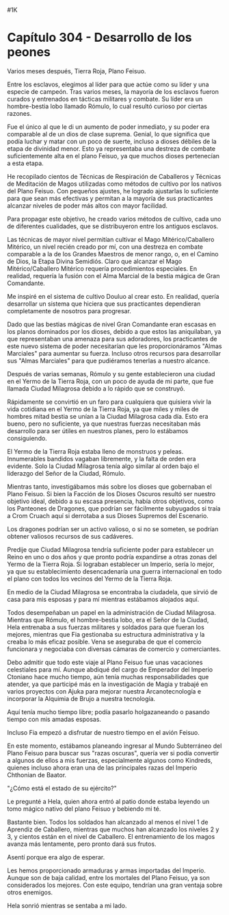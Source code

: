 
#1K 

# Capítulo 304 - Desarrollo de los peones


Varios meses después, Tierra Roja, Plano Feisuo.

Entre los esclavos, elegimos al líder para que actúe como su líder y una especie de campeón. Tras varios meses, la mayoría de los esclavos fueron curados y entrenados en tácticas militares y combate. Su líder era un hombre-bestia lobo llamado Rómulo, lo cual resultó curioso por ciertas razones.

Fue el único al que le di un aumento de poder inmediato, y su poder era comparable al de un dios de clase suprema. Genial, lo que significa que podía luchar y matar con un poco de suerte, incluso a dioses débiles de la etapa de divinidad menor. Esto ya representaba una destreza de combate suficientemente alta en el plano Feisuo, ya que muchos dioses pertenecían a esta etapa.

He recopilado cientos de Técnicas de Respiración de Caballeros y Técnicas de Meditación de Magos utilizadas como métodos de cultivo por los nativos del Plano Feisuo. Con pequeños ajustes, he logrado ajustarlas lo suficiente para que sean más efectivas y permitan a la mayoría de sus practicantes alcanzar niveles de poder más altos con mayor facilidad.

Para propagar este objetivo, he creado varios métodos de cultivo, cada uno de diferentes cualidades, que se distribuyeron entre los antiguos esclavos.

Las técnicas de mayor nivel permitían cultivar el Mago Mitérico/Caballero Mitérico, un nivel recién creado por mí, con una destreza en combate comparable a la de los Grandes Maestros de menor rango, o, en el Camino de Dios, la Etapa Divina Semidiós. Claro que alcanzar el Mago Mitérico/Caballero Mitérico requería procedimientos especiales. En realidad, requería la fusión con el Alma Marcial de la bestia mágica de Gran Comandante.

Me inspiré en el sistema de cultivo Douluo al crear esto. En realidad, quería desarrollar un sistema que hiciera que sus practicantes dependieran completamente de nosotros para progresar.

Dado que las bestias mágicas de nivel Gran Comandante eran escasas en los planos dominados por los dioses, debido a que estos las aniquilaban, ya que representaban una amenaza para sus adoradores, los practicantes de este nuevo sistema de poder necesitarían que les proporcionáramos "Almas Marciales" para aumentar su fuerza. Incluso otros recursos para desarrollar sus "Almas Marciales" para que pudiéramos tenerlas a nuestro alcance.

Después de varias semanas, Rómulo y su gente establecieron una ciudad en el Yermo de la Tierra Roja, con un poco de ayuda de mi parte, que fue llamada Ciudad Milagrosa debido a lo rápido que se construyó.

Rápidamente se convirtió en un faro para cualquiera que quisiera vivir la vida cotidiana en el Yermo de la Tierra Roja, ya que miles y miles de hombres mitad bestia se unían a la Ciudad Milagrosa cada día. Esto era bueno, pero no suficiente, ya que nuestras fuerzas necesitaban más desarrollo para ser útiles en nuestros planes, pero lo estábamos consiguiendo.

El Yermo de la Tierra Roja estaba lleno de monstruos y peleas. Innumerables bandidos vagaban libremente, y la falta de orden era evidente. Solo la Ciudad Milagrosa tenía algo similar al orden bajo el liderazgo del Señor de la Ciudad, Rómulo.

Mientras tanto, investigábamos más sobre los dioses que gobernaban el Plano Feisuo. Si bien la Facción de los Dioses Oscuros resultó ser nuestro objetivo ideal, debido a su escasa presencia, había otros objetivos, como los Panteones de Dragones, que podrían ser fácilmente subyugados si traía a Crom Cruach aquí si derrotaba a sus Dioses Supremos del Escenario.

Los dragones podrían ser un activo valioso, o si no se someten, se podrían obtener valiosos recursos de sus cadáveres.

Predije que Ciudad Milagrosa tendría suficiente poder para establecer un Reino en uno o dos años y que pronto podría expandirse a otras zonas del Yermo de la Tierra Roja. Si lograban establecer un Imperio, sería lo mejor, ya que su establecimiento desencadenaría una guerra internacional en todo el plano con todos los vecinos del Yermo de la Tierra Roja.

En medio de la Ciudad Milagrosa se encontraba la ciudadela, que sirvió de casa para mis esposas y para mí mientras estábamos alojados aquí.

Todos desempeñaban un papel en la administración de Ciudad Milagrosa. Mientras que Rómulo, el hombre-bestia lobo, era el Señor de la Ciudad, Hela entrenaba a sus fuerzas militares y soldados para que fueran los mejores, mientras que Fia gestionaba su estructura administrativa y la creaba lo más eficaz posible. Vena se aseguraba de que el comercio funcionara y negociaba con diversas cámaras de comercio y comerciantes.

Debo admitir que todo este viaje al Plano Feisuo fue unas vacaciones celestiales para mí. Aunque abdiqué del cargo de Emperador del Imperio Ctoniano hace mucho tiempo, aún tenía muchas responsabilidades que atender, ya que participé más en la investigación de Magia y trabajé en varios proyectos con Ajuka para mejorar nuestra Arcanotecnología e incorporar la Alquimia de Brujo a nuestra tecnología.

Aquí tenía mucho tiempo libre; podía pasarlo holgazaneando o pasando tiempo con mis amadas esposas.

Incluso Fia empezó a disfrutar de nuestro tiempo en el avión Feisuo.

En este momento, estábamos planeando ingresar al Mundo Subterráneo del Plano Feisuo para buscar sus "razas oscuras", quería ver si podía convertir a algunos de ellos a mis fuerzas, especialmente algunos como Kindreds, quienes incluso ahora eran una de las principales razas del Imperio Chthonian de Baator.

"¿Cómo está el estado de su ejército?"

Le pregunté a Hela, quien ahora entró al patio donde estaba leyendo un tomo mágico nativo del plano Feisuo y bebiendo mi té.

Bastante bien. Todos los soldados han alcanzado al menos el nivel 1 de Aprendiz de Caballero, mientras que muchos han alcanzado los niveles 2 y 3, y cientos están en el nivel de Caballero. El entrenamiento de los magos avanza más lentamente, pero pronto dará sus frutos.

Asentí porque era algo de esperar.

Les hemos proporcionado armaduras y armas importadas del Imperio. Aunque son de baja calidad, entre los mortales del Plano Feisuo, ya son considerados los mejores. Con este equipo, tendrían una gran ventaja sobre otros enemigos.

Hela sonrió mientras se sentaba a mi lado.